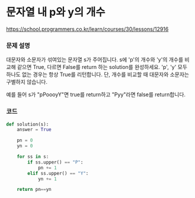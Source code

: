 # 문자열 내 p와 y의 개수
https://school.programmers.co.kr/learn/courses/30/lessons/12916

### 문제 설명
대문자와 소문자가 섞여있는 문자열 s가 주어집니다. s에 'p'의 개수와 'y'의 개수를 비교해 같으면 True, 다르면 False를 return 하는 solution를 완성하세요. 'p', 'y' 모두 하나도 없는 경우는 항상 True를 리턴합니다. 단, 개수를 비교할 때 대문자와 소문자는 구별하지 않습니다.

예를 들어 s가 "pPoooyY"면 true를 return하고 "Pyy"라면 false를 return합니다.

### 코드
```python
def solution(s):
    answer = True

    pn = 0
    yn = 0

    for ss in s:
        if ss.upper() == "P":
            pn += 1
        elif ss.upper() == "Y":
            yn += 1

    return pn==yn
```

